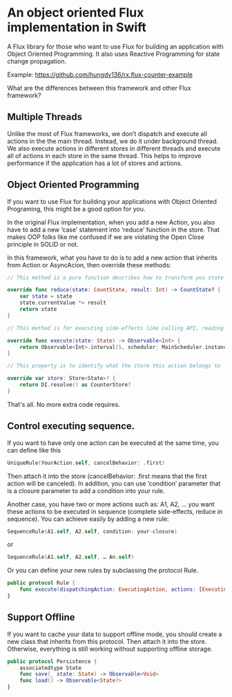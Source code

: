 #  An object oriented Flux implementation in Swift
A Flux library for those who want to use Flux for building an application with Object Oriented Programming. It also uses Reactive Programming for state change propagation.

Example: https://github.com/hungdv136/rx.flux-counter-example

What are the differences between this framework and other Flux framework?

## Multiple Threads

Unlike the most of Flux frameworks, we don’t dispatch and execute all actions in the the main thread. Instead, we do it under background thread. We also execute actions in different stores in different threads and execute all of actions in each store in the same thread. This helps to improve performance if the application has a lot of stores and actions.

## Object Oriented Programming

If you want to use Flux for building your applications with Object Oriented Programing, this might be a good option for you. 

In the original Flux implementation, when you add a new Action, you also have to add a new ‘case’ statement into ‘reduce’ function in the store. That makes OOP folks like me confused if we are violating the Open Close principle in SOLID or not.

In this framework, what you have to do is to add a new action that inherits from Action or AsyncAcion, then override these methods:

```swift
// This method is a pure function describes how to transform you state 

override func reduce(state: CountState, result: Int) -> CountState? {
	var state = state
	state.currentValue *= result
	return state
}

// This method is for executing side-effects like calling API, reading database or doing intensive calculation

override func execute(state: State) -> Observable<Int> {
	return Observable<Int>.interval(5, scheduler: MainScheduler.instance).map { _ in 2 }
}

// This property is to identify what the store this action belongs to

override var store: Store<State>? {
	return DI.resolve() as CounterStore?
}
```

That's all. No more extra code requires.

## Control executing sequence.

If you want to have only one action can be executed at the same time, you can define like this
```swift 
UniqueRule(YourAction.self, cancelBehavior: .first) 
```

Then attach it into the store (cancelBehavior: .first means that the first action will be canceled). In addition, you can use ’condition’ parameter that is a closure parameter to add a condition into your rule.

Another case, you have two or more actions such as: A1, A2, … you want these actions to be executed in sequence (complete side-effects, reduce in sequence). You can achieve easily by adding a new rule:  

```swift
SequenceRule(A1.self, A2.self, condition: your-closure) 
```
or 

```swift
SequenceRule(A1.self, A2.self, … An.self)
```

Or you can define your new rules by subclassing the protocol Rule.

```swift
public protocol Rule {
    func execute(dispatchingAction: ExecutingAction, actions: [ExecutingAction])
}
```

## Support Offline

If you want to cache your data to support offline mode, you should create a new class that inherits from this protocol. Then attach it into the store. Otherwise, everything is still working without supporting offline storage.

```swift
public protocol Persistence {
	associatedtype State
	func save(_ state: State) -> Observable<Void>
	func load() -> Observable<State?>
}
```

